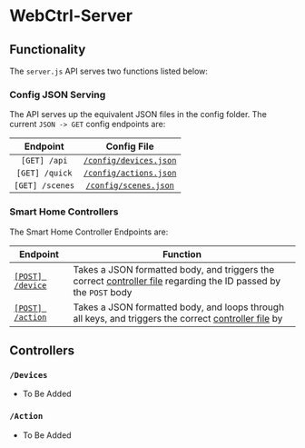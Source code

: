 # WebCtrl-Server

## Functionality

The `server.js` API serves two functions listed below:

### Config JSON Serving

The API serves up the equivalent JSON files in the config folder.
The current `JSON -> GET` config endpoints are:

Endpoint        | Config File
:--------------:|:----------------------------------------------:
`[GET] /api`    | [`/config/devices.json`](configs/devices.md)
`[GET] /quick`  | [`/config/actions.json`](configs/actions.md)
`[GET] /scenes` | [`/config/scenes.json`](configs/scenes.md)

### Smart Home Controllers

The Smart Home Controller Endpoints are:

Endpoint                    | Function
----------------------------|----------
[`[POST] /device`](#`/device`)| Takes a JSON formatted body, and triggers the correct [controller file](#controllers) regarding the ID passed by the `POST` body
[`[POST] /action`](#`/action`)| Takes a JSON formatted body, and loops through all keys, and triggers the correct [controller file](#controllers) by 

## Controllers

### `/Devices`

- To Be Added

### `/Action`

- To Be Added
